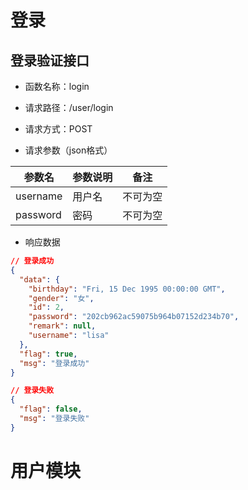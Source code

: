 # 登录

## 登录验证接口

* 函数名称：login

* 请求路径：/user/login
* 请求方式：POST
* 请求参数（json格式）

| 参数名   | 参数说明 | 备注     |
| -------- | -------- | -------- |
| username | 用户名   | 不可为空 |
| password | 密码     | 不可为空 |

* 响应数据

```json
// 登录成功
{
  "data": {
    "birthday": "Fri, 15 Dec 1995 00:00:00 GMT",
    "gender": "女",
    "id": 2,
    "password": "202cb962ac59075b964b07152d234b70",
    "remark": null,
    "username": "lisa"
  },
  "flag": true,
  "msg": "登录成功"
}

// 登录失败
{
  "flag": false,
  "msg": "登录失败"
}
```



# 用户模块

